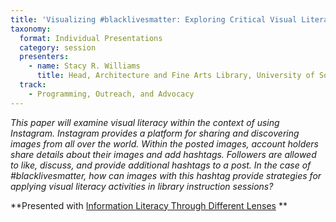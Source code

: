 ```yaml
---
title: 'Visualizing #blacklivesmatter: Exploring Critical Visual Literacy through Instagram'
taxonomy:
  format: Individual Presentations
  category: session
  presenters:
    - name: Stacy R. Williams
	  title: Head, Architecture and Fine Arts Library, University of Southern California  
  track: 
	- Programming, Outreach, and Advocacy
---
```

_This paper will examine visual literacy within the context of using Instagram. Instagram provides a platform for sharing and discovering images from all over the world. Within the posted images, account holders share details about their images and add hashtags. Followers are allowed to like, discuss, and provide additional hashtags to a post. In the case of #blacklivesmatter, how can images with this hashtag provide strategies for applying visual literacy activities in library instruction sessions?_

**Presented with [Information Literacy Through Different Lenses](/program/sessions/Information-Literacy-Through-Different-Lenses) **
